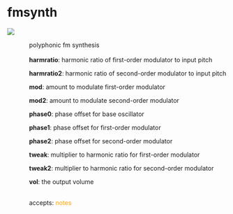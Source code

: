 
<a name=fmsynth></a><br>
# <b>fmsynth</b>
<img src="https://www.bespokesynth.com/docs/screenshots/fmsynth.png"><br>
<div style="display:inline-block;margin-left:50px;">
polyphonic fm synthesis<br/><br/>
<b>harmratio</b>: harmonic ratio of first-order modulator to input pitch<br>

<b>harmratio2</b>: harmonic ratio of second-order modulator to input pitch<br>

<b>mod</b>: amount to modulate first-order modulator<br>

<b>mod2</b>: amount to modulate second-order modulator<br>

<b>phase0</b>: phase offset for base oscillator<br>

<b>phase1</b>: phase offset for first-order modulator<br>

<b>phase2</b>: phase offset for second-order modulator<br>

<b>tweak</b>: multiplier to harmonic ratio for first-order modulator<br>

<b>tweak2</b>: multiplier to harmonic ratio for second-order modulator<br>

<b>vol</b>: the output volume<br>

<br>accepts: <font color=orange>notes</font> <br></div>
